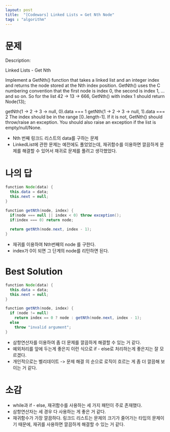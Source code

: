 ```yaml
---
layout: post
title:  "[Codewars] Linked Lists = Get Nth Node"
tags : "algorithm"
---
```


# 문제
Description:

Linked Lists - Get Nth

Implement a GetNth() function that takes a linked list and an integer index and returns the node stored at the Nth index position. GetNth() uses the C numbering convention that the first node is index 0, the second is index 1, ... and so on. So for the list 42 -> 13 -> 666, GetNth() with index 1 should return Node(13);

getNth(1 -> 2 -> 3 -> null, 0).data === 1
getNth(1 -> 2 -> 3 -> null, 1).data === 2
The index should be in the range [0..length-1]. If it is not, GetNth() should throw/raise an exception. You should also raise an exception if the list is empty/null/None.

- Nth 번째 링크드 리스트의 data를 구하는 문제
- LinkedList에 관한 문제는 예전에도 풀었었는데, 재귀함수를 이용하면 깔끔하게 문제를 해결할 수 있어서 재귀로 문제를 풀려고 생각했었다.

# 나의 답
~~~ java
function Node(data) {
  this.data = data;
  this.next = null;
}

function getNth(node, index) {
  if(node === null || index < 0) throw exception();
  if(index === 0) return node;
  
  return getNth(node.next, index - 1);
}
~~~
- 재귀를 이용하여 Nth번째의 node 를 구한다.
- index가 0이 되면 그 단계의 node를 리턴하면 된다.

# Best Solution
~~~ java
function Node(data) {
  this.data = data;
  this.next = null;
}

function getNth(node, index) {
  if (node != null)
    return index == 0 ? node : getNth(node.next, index - 1);
  else
    throw "invalid argument";  
}
~~~ 
- 삼항연산자를 이용하여 좀 더 문제를 깔끔하게 해결할 수 있는 거 같다.
- 예외처리를 앞에 두는게 좋은지 이런 식으로 if - else로 처리하는게 좋은지는 잘 모르겠다.
- 개인적으로는 벨리데이트 -> 문제 해결 의 순으로 로직이 흐르는 게 좀 더 깔끔해 보이는 거 같다.


# 소감
- while과 if - else, 재귀함수를 사용하는 세 가지 패턴이 주로 존재했다.
- 삼항연산자는 세 경우 다 사용하는 게 좋은 거 같다.
- 재귀함수가 가장 깔끔하다. 링크드 리스트는 문제의 크기가 줄어가는 타입의 문제이기 때문에, 재귀를 사용하면 깔끔하게 해결할 수 있는 거 같다.
